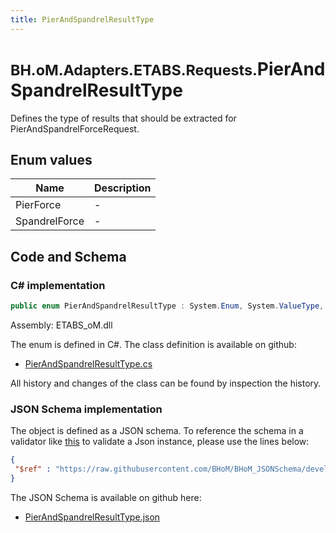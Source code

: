 ```yaml
---
title: PierAndSpandrelResultType
---
```


# <small>BH.oM.Adapters.ETABS.Requests.</small>**PierAndSpandrelResultType**

Defines the type of results that should be extracted for PierAndSpandrelForceRequest.

## Enum values

| Name            | Description                                                    |
|-----------------|----------------------------------------------------------------|
| PierForce |  -  |
| SpandrelForce |  -  |


## Code and Schema

### C# implementation

``` C# title="C#"
public enum PierAndSpandrelResultType : System.Enum, System.ValueType, System.IComparable, System.ISpanFormattable, System.IFormattable, System.IConvertible
```

Assembly: ETABS_oM.dll

The enum is defined in C#. The class definition is available on github:

- [PierAndSpandrelResultType.cs](https://github.com/BHoM/ETABS_Toolkit/blob/develop/ETABS_oM/Requests\Enum\PierAndSpandrelResultType.cs)

All history and changes of the class can be found by inspection the history.
### JSON Schema implementation

The object is defined as a JSON schema. To reference the schema in a validator like [this](https://www.jsonschemavalidator.net/) to validate a Json instance, please use the lines below:

``` json title="JSON Schema"
{
 "$ref" : "https://raw.githubusercontent.com/BHoM/BHoM_JSONSchema/develop/ETABS_oM/Requests/PierAndSpandrelResultType.json"
}
```

The JSON Schema is available on github here:

- [PierAndSpandrelResultType.json](https://github.com/BHoM/BHoM_JSONSchema/blob/develop/ETABS_oM/Requests/PierAndSpandrelResultType.json)
